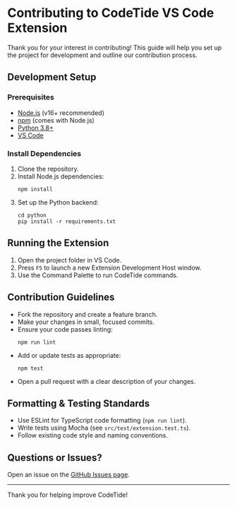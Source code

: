 
# Contributing to CodeTide VS Code Extension

Thank you for your interest in contributing! This guide will help you set up the project for development and outline our contribution process.

## Development Setup

### Prerequisites
- [Node.js](https://nodejs.org/) (v16+ recommended)
- [npm](https://www.npmjs.com/) (comes with Node.js)
- [Python 3.8+](https://www.python.org/downloads/)
- [VS Code](https://code.visualstudio.com/)

### Install Dependencies
1. Clone the repository.
2. Install Node.js dependencies:
   ```
   npm install
   ```
3. Set up the Python backend:
   ```
   cd python
   pip install -r requirements.txt
   ```

## Running the Extension

1. Open the project folder in VS Code.
2. Press `F5` to launch a new Extension Development Host window.
3. Use the Command Palette to run CodeTide commands.

## Contribution Guidelines

- Fork the repository and create a feature branch.
- Make your changes in small, focused commits.
- Ensure your code passes linting:
  ```
  npm run lint
  ```
- Add or update tests as appropriate:
  ```
  npm test
  ```
- Open a pull request with a clear description of your changes.

## Formatting & Testing Standards

- Use ESLint for TypeScript code formatting (`npm run lint`).
- Write tests using Mocha (see `src/test/extension.test.ts`).
- Follow existing code style and naming conventions.

## Questions or Issues?

Open an issue on the [GitHub Issues page](https://github.com/BrunoV21/codetide-vsExtension/issues).

---

Thank you for helping improve CodeTide!
